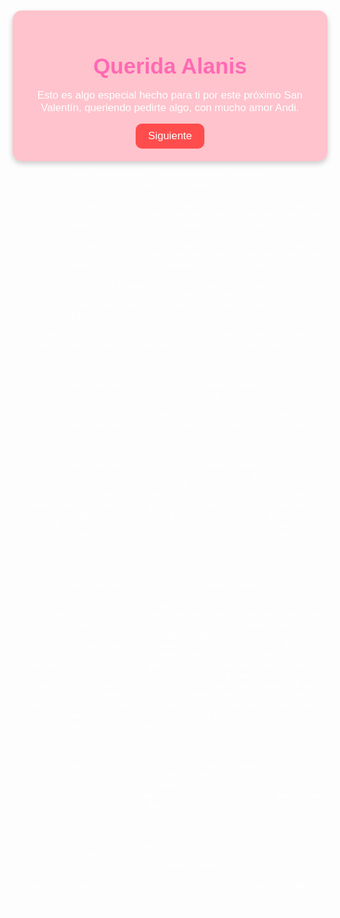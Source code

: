 <!DOCTYPE html>
<html lang="es">
<head>
    <meta charset="UTF-8">
    <meta name="viewport" content="width=device-width, initial-scale=1.0">
    <title>Para Alanis</title>
    <style>
        body {
            background-image: url('https://github.com/Andixs21/Proyecto-alanis/blob/main/pngtree-pink-tulips-in-an-old-park-image_13329465.jpg?raw=true');
            background-size: cover;
            background-attachment: fixed;
            text-align: center;
            font-family: Arial, sans-serif;
            color: white;
            padding: 20px;
        }
        .container {
            max-width: 600px;
            margin: auto;
            background: rgba(255, 182, 193, 0.8);
            padding: 20px;
            border-radius: 15px;
            box-shadow: 0 4px 8px rgba(0, 0, 0, 0.2);
        }
        h1, h2, p {
            margin-bottom: 15px;
        }
        h1 {
            font-size: 2.5em;
            color: #ff69b4;
        }
        p {
            font-size: 1.2em;
        }
        button {
            padding: 10px 20px;
            font-size: 1.2em;
            background-color: #ff4d4d;
            color: white;
            border: none;
            border-radius: 10px;
            cursor: pointer;
        }
        button:hover {
            background-color: #ff1a1a;
        }
        .hidden {
            display: none;
        }
        .images img {
            width: 100%;
            border-radius: 15px;
            margin-bottom: 15px;
        }
        .corner-text {
            position: absolute;
            bottom: 10px;
            right: 10px;
            font-size: 0.9em;
            color: #ffd700;
        }
        .tulip-animation {
            animation: growTulips 3s ease-in-out;
        }
        @keyframes growTulips {
            0% {
                transform: scale(0.5);
                opacity: 0;
            }
            100% {
                transform: scale(1);
                opacity: 1;
            }
        }
    </style>
</head>
<body>
    <div class="container">
        <h1>Querida Alanis</h1>
        <p>Esto es algo especial hecho para ti por este próximo San Valentín, queriendo pedirte algo, con mucho amor Andi.</p>
        <button onclick="mostrarSeccion(1)">Siguiente</button>
    </div>

    <div id="seccion1" class="container hidden">
        <div class="images">
            <img src="https://raw.githubusercontent.com/Andixs21/Presentaci-n-para-alanis/ec92ba58334645f61c57e1cc9631c0608a64a744/Imagen%20de%20WhatsApp%202025-02-02%20a%20las%2014.02.58_0f69acd4.jpg" alt="Imagen 1">
            <img src="https://raw.githubusercontent.com/Andixs21/Presentaci-n-para-alanis/ec92ba58334645f61c57e1cc9631c0608a64a744/Imagen%20de%20WhatsApp%202025-02-02%20a%20las%2014.02.58_a019493d.jpg" alt="Imagen 2">
        </div>
        <p>Pronto serán 2 grandiosos años de nuestra hermosa relación y serán muchos más a tu lado felizmente.</p>
        <p>Te amo con todo mi corazón y estos sentimientos nunca cambiarán, a pesar de cualquier cosa estaré ahí cuidándote y amándote.</p>
        <p>Por eso quise hacer esto para ti, para mostrarte lo mucho que quiero las cosas contigo y que este San Valentín sea especial.</p>
        <button onclick="mostrarSeccion(2)">Siguiente</button>
    </div>

    <div id="seccion2" class="container hidden">
        <h2 class="tulip-animation">¿Quieres ser mi San Valentín?</h2>
        <div>
            <button onclick="mostrarSeccion(3)">Sí</button>
            <button onclick="mostrarSeccion(3)">No (Sí)</button>
        </div>
    </div>

    <div id="seccion3" class="container hidden">
        <p>Gracias por ser mi compañera en esta vida y por permitirme pasar contigo este San Valentín.</p>
        <p>Haré que este mes sea más especial y lindo juntos aunque no pueda estar ahí junto a ti, pronto lo estaré y hasta ese entonces seguiré haciendo cosas especiales para ti, dándote todo mi amor.</p>
        <p class="corner-text">Pdta.: Así es, no acepto un no por respuesta te amo JAJAJAJA (no supo cómo hacer que creciera el botón).</p>
        <button onclick="mostrarSeccion(4)">Siguiente</button>
    </div>

    <div id="seccion4" class="container hidden">
        <img src="https://raw.githubusercontent.com/Andixs21/Presentaci-n-para-alanis/ec92ba58334645f61c57e1cc9631c0608a64a744/Imagen%20de%20WhatsApp%202025-02-02%20a%20las%2014.02.58_c6c158d9.jpg" alt="Imagen Especial" style="max-width: 100%; height: auto;">
        <p>Gracias por todos estos momentos a tu lado, ya sean tristes, felices, emocionantes, incómodos, amorosos. Todos me gustó experimentarlos contigo, ya que eres la persona más especial en mi vida que me hizo sentir muchas cosas por primera vez.</p>
        <p>Pronto estaremos juntos y ya no tendremos que lidiar con esta distancia porque créeme que estoy totalmente seguro de estar contigo toda mi vida, con la mujer que amo tanto con todo mi corazón, que siempre voy a cuidar, respetar y proteger.</p>
        <button onclick="mostrarSeccion(5)">Final</button>
    </div>

    <div id="seccion5" class="container hidden">
        <p>Gracias por tu atención y aceptar mis sentimientos con esta presentación. Te amo mucho, mucho, mucho Alanis, espero te haya gustado.</p>
        <p style="margin-top: 20px;">Atte.: Andixon, persona que te ama mucho.</p>
    </div>

    <script>
        function mostrarSeccion(seccion) {
            document.querySelectorAll('.container').forEach(div => div.classList.add('hidden'));
            document.getElementById(seccion${seccion}).classList.remove('hidden');
        }
    </script>
</body>
</html>
